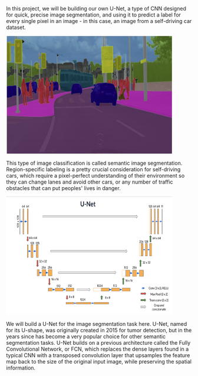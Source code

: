 
In this project, we will be building our own U-Net, a type of CNN designed for quick, precise image segmentation, and using it to predict a label for every single pixel in an image - in this case, an image from a self-driving car dataset. 


</center>
<img src="carseg.png" style="width:450px;height:320px;">
</center>

This type of image classification is called semantic image segmentation. Region-specific labeling is a pretty crucial consideration for self-driving cars, which require a pixel-perfect understanding of their environment so they can change lanes and avoid other cars, or any number of traffic obstacles that can put peoples' lives in danger. 





</center>
<img src="unet.png" style="width:450px;height:320px;">
</center>

We will build a U-Net for the image segmentation task here. U-Net, named for its U-shape, was originally created in 2015 for tumor detection, but in the years since has become a very popular choice for other semantic segmentation tasks. U-Net builds on a previous architecture called the Fully Convolutional Network, or FCN, which replaces the dense layers found in a typical CNN with a transposed convolution layer that upsamples the feature map back to the size of the original input image, while preserving the spatial information. 
